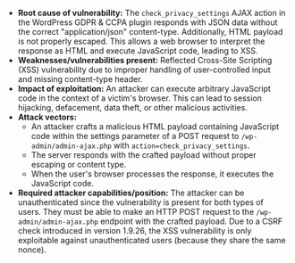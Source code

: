 - **Root cause of vulnerability:** The `check_privacy_settings` AJAX action in the WordPress GDPR & CCPA plugin responds with JSON data without the correct "application/json" content-type. Additionally, HTML payload is not properly escaped. This allows a web browser to interpret the response as HTML and execute JavaScript code, leading to XSS.
- **Weaknesses/vulnerabilities present:** Reflected Cross-Site Scripting (XSS) vulnerability due to improper handling of user-controlled input and missing content-type header.
- **Impact of exploitation:** An attacker can execute arbitrary JavaScript code in the context of a victim's browser. This can lead to session hijacking, defacement, data theft, or other malicious activities.
- **Attack vectors:**
    - An attacker crafts a malicious HTML payload containing JavaScript code within the settings parameter of a POST request to `/wp-admin/admin-ajax.php` with `action=check_privacy_settings`.
    - The server responds with the crafted payload without proper escaping or content type.
    - When the user's browser processes the response, it executes the JavaScript code.
- **Required attacker capabilities/position:** The attacker can be unauthenticated since the vulnerability is present for both types of users. They must be able to make an HTTP POST request to the `/wp-admin/admin-ajax.php` endpoint with the crafted payload. Due to a CSRF check introduced in version 1.9.26, the XSS vulnerability is only exploitable against unauthenticated users (because they share the same nonce).